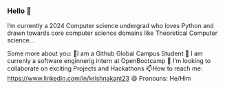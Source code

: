 ### Hello 👋

I’m currently a 2024 Computer science undergrad who loves Python and drawn towards core computer science domains like Theoretical Computer science...

Some more about you:
🔭I am a Github Global Campus Student
🌱 I am currenly a software enginnerig intern at OpenBootcamp
👯 I’m looking to collaborate on exciting Projects and Hackathons
📫How to reach me: https://www.linkedin.com/in/krishnakant23
😄 Pronouns: He/Him




